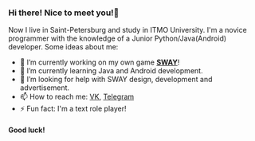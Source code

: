 ### Hi there! Nice to meet you!👋

Now I live in Saint-Petersburg and study in ITMO University. I'm a novice programmer with the knowledge of a Junior Python/Java(Android) developer. Some ideas about me:

- 🔭 I’m currently working on my own game [**SWAY**](https://vk.com/@shinobi_w_rp_2-pc-sway)!
- 🌱 I’m currently learning Java and Android development.
- 🤔 I’m looking for help with SWAY design, development and advertisement.
- 📫 How to reach me: [VK](https://vk.com/jesusya_26), [Telegram](https://t.me/Jesusya_26)
- ⚡ Fun fact: I'm a text role player!

#### Good luck!
